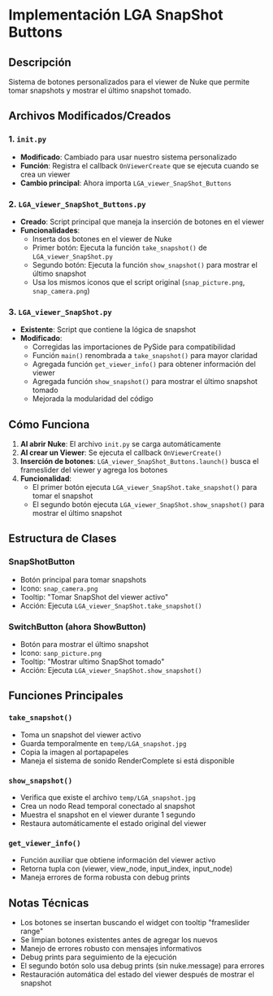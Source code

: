 # Implementación LGA SnapShot Buttons

## Descripción
Sistema de botones personalizados para el viewer de Nuke que permite tomar snapshots y mostrar el último snapshot tomado.

## Archivos Modificados/Creados

### 1. `init.py`
- **Modificado**: Cambiado para usar nuestro sistema personalizado
- **Función**: Registra el callback `OnViewerCreate` que se ejecuta cuando se crea un viewer
- **Cambio principal**: Ahora importa `LGA_viewer_SnapShot_Buttons`

### 2. `LGA_viewer_SnapShot_Buttons.py`
- **Creado**: Script principal que maneja la inserción de botones en el viewer
- **Funcionalidades**:
  - Inserta dos botones en el viewer de Nuke
  - Primer botón: Ejecuta la función `take_snapshot()` de `LGA_viewer_SnapShot.py`
  - Segundo botón: Ejecuta la función `show_snapshot()` para mostrar el último snapshot
  - Usa los mismos iconos que el script original (`snap_picture.png`, `snap_camera.png`)

### 3. `LGA_viewer_SnapShot.py`
- **Existente**: Script que contiene la lógica de snapshot
- **Modificado**: 
  - Corregidas las importaciones de PySide para compatibilidad
  - Función `main()` renombrada a `take_snapshot()` para mayor claridad
  - Agregada función `get_viewer_info()` para obtener información del viewer
  - Agregada función `show_snapshot()` para mostrar el último snapshot tomado
  - Mejorada la modularidad del código


## Cómo Funciona

1. **Al abrir Nuke**: El archivo `init.py` se carga automáticamente
2. **Al crear un Viewer**: Se ejecuta el callback `OnViewerCreate()`
3. **Inserción de botones**: `LGA_viewer_SnapShot_Buttons.launch()` busca el frameslider del viewer y agrega los botones
4. **Funcionalidad**: 
   - El primer botón ejecuta `LGA_viewer_SnapShot.take_snapshot()` para tomar el snapshot
   - El segundo botón ejecuta `LGA_viewer_SnapShot.show_snapshot()` para mostrar el último snapshot

## Estructura de Clases

### SnapShotButton
- Botón principal para tomar snapshots
- Icono: `snap_camera.png`
- Tooltip: "Tomar SnapShot del viewer activo"
- Acción: Ejecuta `LGA_viewer_SnapShot.take_snapshot()`

### SwitchButton (ahora ShowButton)
- Botón para mostrar el último snapshot
- Icono: `sanp_picture.png`
- Tooltip: "Mostrar ultimo SnapShot tomado"
- Acción: Ejecuta `LGA_viewer_SnapShot.show_snapshot()`

## Funciones Principales

### `take_snapshot()`
- Toma un snapshot del viewer activo
- Guarda temporalmente en `temp/LGA_snapshot.jpg`
- Copia la imagen al portapapeles
- Maneja el sistema de sonido RenderComplete si está disponible

### `show_snapshot()`
- Verifica que existe el archivo `temp/LGA_snapshot.jpg`
- Crea un nodo Read temporal conectado al snapshot
- Muestra el snapshot en el viewer durante 1 segundo
- Restaura automáticamente el estado original del viewer

### `get_viewer_info()`
- Función auxiliar que obtiene información del viewer activo
- Retorna tupla con (viewer, view_node, input_index, input_node)
- Maneja errores de forma robusta con debug prints

## Notas Técnicas
- Los botones se insertan buscando el widget con tooltip "frameslider range"
- Se limpian botones existentes antes de agregar los nuevos
- Manejo de errores robusto con mensajes informativos
- Debug prints para seguimiento de la ejecución
- El segundo botón solo usa debug prints (sin nuke.message) para errores
- Restauración automática del estado del viewer después de mostrar el snapshot 